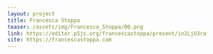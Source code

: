 ```yaml
---
layout: project
title: Francesca Stoppa
teaser: /assets/img/Francesca_Stoppa/00.png
link: https://editor.p5js.org/francescastoppa/present/in2LjU3ra
site: https://francescastoppa.com
---
```


